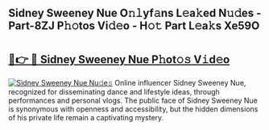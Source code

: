## Sidney Sweeney Nue O𝚗𝚕yf𝚊ns L𝚎a𝚔ed N𝚞𝚍es - Part-8ZJ P𝚑𝚘tos Vi𝚍𝚎o - H𝚘𝚝 Part L𝚎a𝚔s Xe59O

# <h2><a href="http://kf2cm4g.oniu.top/?m=Sidney+Sweeney+Nue">🔗👉 🔴 Sidney Sweeney Nue P𝚑ot𝚘𝚜 V𝚒d𝚎o</a></h2>

[![Sidney Sweeney Nue Nu𝚍e𝚜](https://i.imgur.com/0qMVB7G.gif)](http://kf2cm4g.oniu.top/?m=Sidney+Sweeney+Nue)
Online influencer Sidney Sweeney Nue, recognized for disseminating dance and lifestyle ideas, through performances and personal vlogs. The public face of Sidney Sweeney Nue is synonymous with openness and accessibility, but the hidden dimensions of his private life remain a captivating mystery.  
